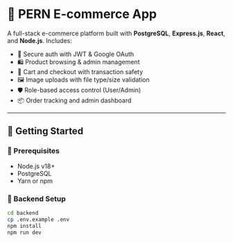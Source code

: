 # 🛒 PERN E-commerce App

A full-stack e-commerce platform built with **PostgreSQL**, **Express.js**, **React**, and **Node.js**. Includes:

- 🧾 Secure auth with JWT & Google OAuth
- 🛍️ Product browsing & admin management
- 🛒 Cart and checkout with transaction safety
- 🖼️ Image uploads with file type/size validation
- 🛡️ Role-based access control (User/Admin)
- 📦 Order tracking and admin dashboard

---

## 🚀 Getting Started

### 🧱 Prerequisites

- Node.js v18+
- PostgreSQL
- Yarn or npm

### 🔧 Backend Setup

```bash
cd backend
cp .env.example .env
npm install
npm run dev